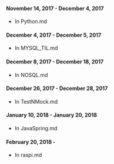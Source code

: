 #### November 14, 2017 - December 4, 2017

* In Python.md

#### December 4, 2017 - December 5, 2017

* In MYSQL_TIL.md

#### December 8, 2017 - December 18, 2017

* In NOSQL.md

#### December 26, 2017 - December 28, 2017

* In TestNMock.md

#### January 10, 2018 - January 20, 2018

* In JavaSpring.md

#### February 20, 2018 -

* In raspi.md
